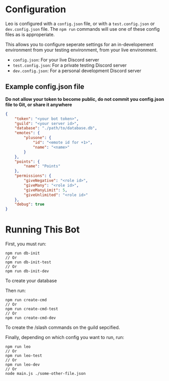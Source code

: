 # Configuration
Leo is configured with a `config.json` file, or with a `test.config.json` or `dev.config.json` file. The `npm run` commands will use one of these config files as is approperiate.

This allows you to configure seperate settings for an in-developement environment from your testing environment, from your live environment.

- `config.json`: For your live Discord server
- `test.config.json`: For a private testing Discord server
- `dev.config.json`: For a personal development Discord server

## Example config.json file
**Do not allow your token to become public, do not commit you config.json file to Git, or share it anywhere**
```json
{
	"token": "<your bot token>",
	"guild": "<your server id>",
	"database": "./path/to/database.db",
	"emotes": {
		"plusone": {
			"id": "<emote id for +1>",
			"name": "<name>"
		}
	},
	"points": {
		"name": "Points"
	},
	"permissions": {
		"giveNegative": "<role id>",
		"giveMany": "<role id>",
		"giveManyLimit": 5,
		"giveUnlimited": "<role id>"
	},
	"debug": true
}
```
# Running This Bot
First, you must run:
```
npm run db-init
// Or
npm run db-init-test
// Or
npm run db-init-dev  
```
To create your database

Then run:
```
npm run create-cmd
// Or
npm run create-cmd-test
// Or
npm run create-cmd-dev  
```
To create the /slash commands on the guild sepcified.

Finally, depending on which config you want to run, run:
```
npm run leo
// Or
npm run leo-test
// Or
npm run leo-dev
// Or
node main.js ./some-other-file.json
```